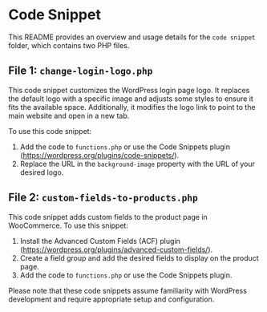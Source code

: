 

# Code Snippet

This README provides an overview and usage details for the `code snippet` folder, which contains two PHP files.

## File 1: `change-login-logo.php`

This code snippet customizes the WordPress login page logo. It replaces the default logo with a specific image and adjusts some styles to ensure it fits the available space. Additionally, it modifies the logo link to point to the main website and open in a new tab.

To use this code snippet:
1. Add the code to `functions.php` or use the Code Snippets plugin (https://wordpress.org/plugins/code-snippets/).
2. Replace the URL in the `background-image` property with the URL of your desired logo.

## File 2: `custom-fields-to-products.php`

This code snippet adds custom fields to the product page in WooCommerce. To use this snippet:
1. Install the Advanced Custom Fields (ACF) plugin (https://wordpress.org/plugins/advanced-custom-fields/).
2. Create a field group and add the desired fields to display on the product page.
3. Add the code to `functions.php` or use the Code Snippets plugin.

Please note that these code snippets assume familiarity with WordPress development and require appropriate setup and configuration.
